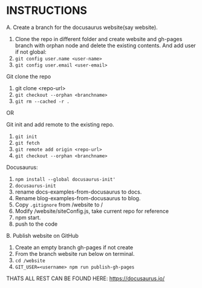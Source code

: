 # INSTRUCTIONS
A. Create a branch for the docusaurus website(say website).

1. Clone the repo in different folder and create website and gh-pages branch with orphan node and delete the existing contents. And add user if not global:
3. `git config user.name <user-name>`
4. `git config user.email <user-email>`

Git clone the repo
1. git clone \<repo-url>
2. `git checkout --orphan <branchname>`
3. `git rm --cached -r .`

OR 

Git init and add remote to the existing repo.
1. `git init`
2. `git fetch`
3. `git remote add origin <repo-url>`
4. `git checkout --orphan <branchname>`

Docusaurus:
1. `npm install --global docusaurus-init'`
2. `docusaurus-init`
3. rename docs-examples-from-docusaurus to docs.
4. Rename blog-examples-from-docusaurus to blog.
5. Copy `.gitignore` from /website to /
6. Modify /website/siteConfig.js, take current repo for reference
7. npm start.
8. push to the code

B. Publish website on GitHub
1. Create an empty branch gh-pages if not create
2. From the branch website run below on terminal.
3. `cd /website`
4. `GIT_USER=<username> npm run publish-gh-pages`

THATS ALL REST CAN BE FOUND HERE:
https://docusaurus.io/